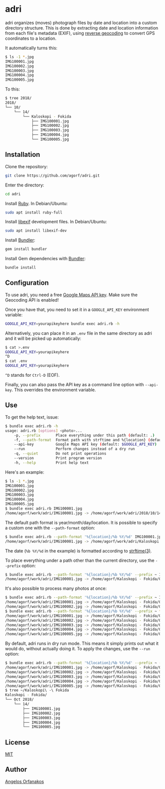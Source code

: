 # adri

adri organizes (moves) photograph files by date and location into a custom
directory structure. This is done by extracting date and location information
from each file's metadata (EXIF), using [reverse geocoding][] to convert GPS
coordinates to a location.

It automatically turns this:

```sh
$ ls -1 *.jpg
IMG100001.jpg
IMG100002.jpg
IMG100003.jpg
IMG100004.jpg
IMG100005.jpg
```

To this:

```sh
$ tree 2018/
2018/
└── 10/
    └── 14/
        └── Kaloskopi - Fokida
            ├── IMG100001.jpg
            ├── IMG100002.jpg
            ├── IMG100003.jpg
            ├── IMG100004.jpg
            └── IMG100005.jpg
```

## Installation

Clone the repository:

```sh
git clone https://github.com/agorf/adri.git
```

Enter the directory:

```sh
cd adri
```

Install [Ruby][]. In Debian/Ubuntu:

```sh
sudo apt install ruby-full
```

Install [libexif][] development files. In Debian/Ubuntu:

```sh
sudo apt install libexif-dev
```

Install [Bundler][]:

```sh
gem install bundler
```

Install Gem dependencies with [Bundler][]:

```sh
bundle install
```

## Configuration

To use adri, you need a free [Google Maps API key][]. Make sure the Geocoding
API is enabled!

Once you have that, you need to set it in a `GOOGLE_API_KEY` environment
variable:

```sh
GOOGLE_API_KEY=yourapikeyhere bundle exec adri.rb -h
```

Alternatively, you can place it in an `.env` file in the same directory as adri
and it will be picked up automatically:

```sh
$ cat >.env
GOOGLE_API_KEY=yourapikeyhere
^D
$ cat .env
GOOGLE_API_KEY=yourapikeyhere
```

`^D` stands for `Ctrl-D` (EOF).

Finally, you can also pass the API key as a command line option with
`--api-key`. This overrides the environment variable.

## Use

To get the help text, issue:

```sh
$ bundle exec adri.rb -h
usage: adri.rb [options] <photo>...
    -p, --prefix       Place everything under this path (default: .)
    -f, --path-format  Format path with strftime and %{location} (default: %Y/%m/%d/%{location})
    --api-key          Google Maps API key (default: $GOOGLE_API_KEY)
    --run              Perform changes instead of a dry run
    -q, --quiet        Do not print operations
    --version          Print program version
    -h, --help         Print help text
```

Here's an example:

```sh
$ ls -1 *.jpg
IMG100001.jpg
IMG100002.jpg
IMG100003.jpg
IMG100004.jpg
IMG100005.jpg
$ bundle exec adri.rb IMG100001.jpg
/home/agorf/work/adri/IMG100001.jpg -> /home/agorf/work/adri/2018/10/14/Kaloskopi - Fokida/IMG100001.jpg (DRY RUN)
```

The default path format is year/month/day/location. It is possible to specify a
custom one with the `--path-format` option:

```sh
$ bundle exec adri.rb --path-format '%{location}/%b %Y/%d' IMG100001.jpg
/home/agorf/work/adri/IMG100001.jpg -> /home/agorf/work/adri/Kaloskopi - Fokida/Oct 2018/14/IMG100001.jpg (DRY RUN)
```

The date (`%b %Y/%d` in the example) is formatted according to
[strftime(3)][strftime].

To place everything under a path other than the current directory, use the
`--prefix` option:

```sh
$ bundle exec adri.rb --path-format '%{location}/%b %Y/%d' --prefix ~ IMG100001.jpg
/home/agorf/work/adri/IMG100001.jpg -> /home/agorf/Kaloskopi - Fokida/Oct 2018/14/IMG100001.jpg (DRY RUN)
```

It's also possible to process many photos at once:

```sh
$ bundle exec adri.rb --path-format '%{location}/%b %Y/%d' --prefix ~ IMG100001.jpg IMG100002.jpg
/home/agorf/work/adri/IMG100001.jpg -> /home/agorf/Kaloskopi - Fokida/Oct 2018/14/IMG100001.jpg (DRY RUN)
/home/agorf/work/adri/IMG100002.jpg -> /home/agorf/Kaloskopi - Fokida/Oct 2018/14/IMG100002.jpg (DRY RUN)
$ bundle exec adri.rb --path-format '%{location}/%b %Y/%d' --prefix ~ *.jpg
/home/agorf/work/adri/IMG100001.jpg -> /home/agorf/Kaloskopi - Fokida/Oct 2018/14/IMG100001.jpg (DRY RUN)
/home/agorf/work/adri/IMG100002.jpg -> /home/agorf/Kaloskopi - Fokida/Oct 2018/14/IMG100002.jpg (DRY RUN)
/home/agorf/work/adri/IMG100003.jpg -> /home/agorf/Kaloskopi - Fokida/Oct 2018/14/IMG100003.jpg (DRY RUN)
/home/agorf/work/adri/IMG100004.jpg -> /home/agorf/Kaloskopi - Fokida/Oct 2018/14/IMG100004.jpg (DRY RUN)
/home/agorf/work/adri/IMG100005.jpg -> /home/agorf/Kaloskopi - Fokida/Oct 2018/14/IMG100005.jpg (DRY RUN)
```

By default, adri runs in dry run mode. This means it simply prints out what it
would do, without actually doing it. To apply the changes, use the `--run`
option:

```sh
$ bundle exec adri.rb --path-format '%{location}/%b %Y/%d' --prefix ~ --run *.jpg
/home/agorf/work/adri/IMG100001.jpg -> /home/agorf/Kaloskopi - Fokida/Oct 2018/14/IMG100001.jpg
/home/agorf/work/adri/IMG100002.jpg -> /home/agorf/Kaloskopi - Fokida/Oct 2018/14/IMG100002.jpg
/home/agorf/work/adri/IMG100003.jpg -> /home/agorf/Kaloskopi - Fokida/Oct 2018/14/IMG100003.jpg
/home/agorf/work/adri/IMG100004.jpg -> /home/agorf/Kaloskopi - Fokida/Oct 2018/14/IMG100004.jpg
/home/agorf/work/adri/IMG100005.jpg -> /home/agorf/Kaloskopi - Fokida/Oct 2018/14/IMG100005.jpg
$ tree ~/Kaloskopi\ -\ Fokida
Kaloskopi - Fokida/
└── Oct 2018/
    └── 14/
        ├── IMG100001.jpg
        ├── IMG100002.jpg
        ├── IMG100003.jpg
        ├── IMG100004.jpg
        └── IMG100005.jpg
```

## License

[MIT][]

## Author

[Angelos Orfanakos](https://agorf.gr/contact/)

[Bundler]: https://bundler.io/
[exiftool]: https://www.sno.phy.queensu.ca/~phil/exiftool/
[Google Maps API key]: https://cloud.google.com/maps-platform/#get-started
[libexif]: https://libexif.github.io/
[MIT]: https://github.com/agorf/adri/blob/master/LICENSE.txt
[Ruby]: https://www.ruby-lang.org/en/documentation/installation/
[reverse geocoding]: https://developers.google.com/maps/documentation/javascript/examples/geocoding-reverse
[strftime]: http://man7.org/linux/man-pages/man3/strftime.3.html
